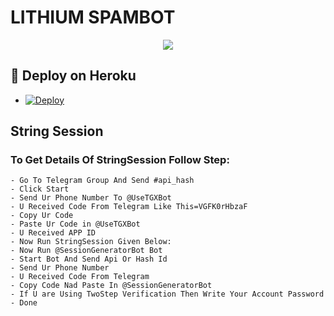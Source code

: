 # LITHIUM SPAMBOT 

<p align="center">
  <img src="https://telegra.ph/file/7cc7870ce754c2e7747a6.jpg">
</p>

## 🚀 Deploy on Heroku 
- [![Deploy](https://www.herokucdn.com/deploy/button.svg)](https://heroku.com/deploy)

## String Session
### To Get Details Of StringSession Follow Step: 

    - Go To Telegram Group And Send #api_hash
    - Click Start
    - Send Ur Phone Number To @UseTGXBot
    - U Received Code From Telegram Like This=VGFK0rHbzaF
    - Copy Ur Code
    - Paste Ur Code in @UseTGXBot
    - U Received APP ID
    - Now Run StringSession Given Below:
    - Now Run @SessionGeneratorBot Bot 
    - Start Bot And Send Api Or Hash Id
    - Send Ur Phone Number
    - U Received Code From Telegram 
    - Copy Code Nad Paste In @SessionGeneratorBot
    - If U are Using TwoStep Verification Then Write Your Account Password 
    - Done


